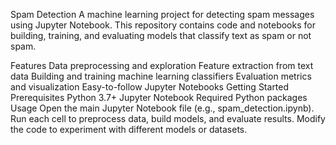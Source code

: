 Spam Detection
A machine learning project for detecting spam messages using Jupyter Notebook. This repository contains code and notebooks for building, training, and evaluating models that classify text as spam or not spam.

Features
Data preprocessing and exploration
Feature extraction from text data
Building and training machine learning classifiers
Evaluation metrics and visualization
Easy-to-follow Jupyter Notebooks
Getting Started
Prerequisites
Python 3.7+
Jupyter Notebook
Required Python packages
Usage
Open the main Jupyter Notebook file (e.g., spam_detection.ipynb).
Run each cell to preprocess data, build models, and evaluate results.
Modify the code to experiment with different models or datasets.
